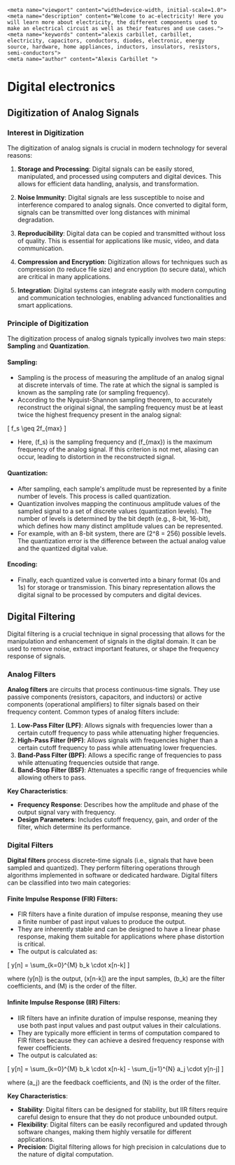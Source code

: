     <meta name="viewport" content="width=device-width, initial-scale=1.0">
    <meta name="description" content="Welcome to ac-electricity! Here you will learn more about electricity, the different components used to make an electrical circuit as well as their features and use cases.">
    <meta name="keywords" content="alexis carbillet, carbillet, electricity, capacitors, conductors, diodes, electronic, energy source, hardware, home appliances, inductors, insulators, resistors, semi-conductors">
    <meta name="author" content="Alexis Carbillet ">
</head>

# Digital electronics

## Digitization of Analog Signals

### Interest in Digitization

The digitization of analog signals is crucial in modern technology for several reasons:

1. **Storage and Processing**: Digital signals can be easily stored, manipulated, and processed using computers and digital devices. This allows for efficient data handling, analysis, and transformation.

2. **Noise Immunity**: Digital signals are less susceptible to noise and interference compared to analog signals. Once converted to digital form, signals can be transmitted over long distances with minimal degradation.

3. **Reproducibility**: Digital data can be copied and transmitted without loss of quality. This is essential for applications like music, video, and data communication.

4. **Compression and Encryption**: Digitization allows for techniques such as compression (to reduce file size) and encryption (to secure data), which are critical in many applications.

5. **Integration**: Digital systems can integrate easily with modern computing and communication technologies, enabling advanced functionalities and smart applications.

### Principle of Digitization
The digitization process of analog signals typically involves two main steps: **Sampling** and **Quantization**.

#### **Sampling**:

   - Sampling is the process of measuring the amplitude of an analog signal at discrete intervals of time. The rate at which the signal is sampled is known as the sampling rate (or sampling frequency).
   - According to the Nyquist-Shannon sampling theorem, to accurately reconstruct the original signal, the sampling frequency must be at least twice the highest frequency present in the analog signal:

\[
f_s \geq 2f_{max}
\]

   - Here, \(f_s\) is the sampling frequency and \(f_{max}\) is the maximum frequency of the analog signal. If this criterion is not met, aliasing can occur, leading to distortion in the reconstructed signal.

#### **Quantization**:

   - After sampling, each sample's amplitude must be represented by a finite number of levels. This process is called quantization.
   - Quantization involves mapping the continuous amplitude values of the sampled signal to a set of discrete values (quantization levels). The number of levels is determined by the bit depth (e.g., 8-bit, 16-bit), which defines how many distinct amplitude values can be represented.
   - For example, with an 8-bit system, there are \(2^8 = 256\) possible levels. The quantization error is the difference between the actual analog value and the quantized digital value.

#### **Encoding**:

   - Finally, each quantized value is converted into a binary format (0s and 1s) for storage or transmission. This binary representation allows the digital signal to be processed by computers and digital devices.

## Digital Filtering

Digital filtering is a crucial technique in signal processing that allows for the manipulation and enhancement of signals in the digital domain. It can be used to remove noise, extract important features, or shape the frequency response of signals.

### Analog Filters

**Analog filters** are circuits that process continuous-time signals. They use passive components (resistors, capacitors, and inductors) or active components (operational amplifiers) to filter signals based on their frequency content. Common types of analog filters include:

1. **Low-Pass Filter (LPF)**: Allows signals with frequencies lower than a certain cutoff frequency to pass while attenuating higher frequencies.
2. **High-Pass Filter (HPF)**: Allows signals with frequencies higher than a certain cutoff frequency to pass while attenuating lower frequencies.
3. **Band-Pass Filter (BPF)**: Allows a specific range of frequencies to pass while attenuating frequencies outside that range.
4. **Band-Stop Filter (BSF)**: Attenuates a specific range of frequencies while allowing others to pass.

**Key Characteristics**:

- **Frequency Response**: Describes how the amplitude and phase of the output signal vary with frequency.
- **Design Parameters**: Includes cutoff frequency, gain, and order of the filter, which determine its performance.

### Digital Filters

**Digital filters** process discrete-time signals (i.e., signals that have been sampled and quantized). They perform filtering operations through algorithms implemented in software or dedicated hardware. Digital filters can be classified into two main categories:

#### **Finite Impulse Response (FIR) Filters**:

   - FIR filters have a finite duration of impulse response, meaning they use a finite number of past input values to produce the output.
   - They are inherently stable and can be designed to have a linear phase response, making them suitable for applications where phase distortion is critical.
   - The output is calculated as:
   
\[
y[n] = \sum_{k=0}^{M} b_k \cdot x[n-k]
\]

where \(y[n]\) is the output, \(x[n-k]\) are the input samples, \(b_k\) are the filter coefficients, and \(M\) is the order of the filter.

#### **Infinite Impulse Response (IIR) Filters**:

   - IIR filters have an infinite duration of impulse response, meaning they use both past input values and past output values in their calculations.
   - They are typically more efficient in terms of computation compared to FIR filters because they can achieve a desired frequency response with fewer coefficients.
   - The output is calculated as:

\[
y[n] = \sum_{k=0}^{M} b_k \cdot x[n-k] - \sum_{j=1}^{N} a_j \cdot y[n-j]
\]

where \(a_j\) are the feedback coefficients, and \(N\) is the order of the filter.

**Key Characteristics**:

- **Stability**: Digital filters can be designed for stability, but IIR filters require careful design to ensure that they do not produce unbounded output.
- **Flexibility**: Digital filters can be easily reconfigured and updated through software changes, making them highly versatile for different applications.
- **Precision**: Digital filtering allows for high precision in calculations due to the nature of digital computation.
